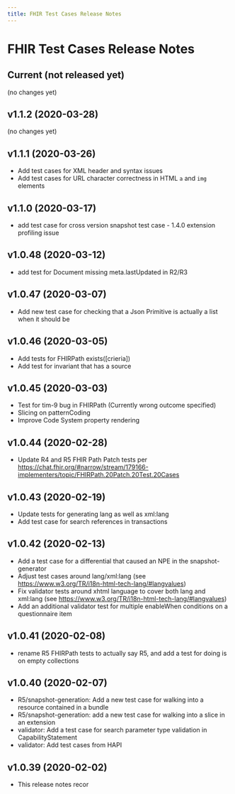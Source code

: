 ```yaml
---
title: FHIR Test Cases Release Notes
---
```


# FHIR Test Cases Release Notes

## Current (not released yet)

(no changes yet)

## v1.1.2 (2020-03-28)


(no changes yet)

## v1.1.1 (2020-03-26)


* Add test cases for XML header and syntax issues
* Add test cases for URL character correctness in HTML ```a``` and ```img``` elements

## v1.1.0 (2020-03-17)


* add test case for cross version snapshot test case - 1.4.0 extension profiling issue

## v1.0.48 (2020-03-12)


* add test for Document missing meta.lastUpdated in R2/R3

## v1.0.47 (2020-03-07)


* Add new test case for checking that a Json Primitive is actually a list when it should be

## v1.0.46 (2020-03-05)

* Add tests for FHIRPath exists([crieria])
* Add test for invariant that has a source 

## v1.0.45 (2020-03-03)

* Test for tim-9 bug in FHIRPath (Currently wrong outcome specified)
* Slicing on patternCoding
* Improve Code System property rendering

## v1.0.44 (2020-02-28)

* Update R4 and R5 FHIR Path Patch tests per https://chat.fhir.org/#narrow/stream/179166-implementers/topic/FHIRPath.20Patch.20Test.20Cases

## v1.0.43 (2020-02-19)

* Update tests for generating lang as well as xml:lang
* Add test case for search references in transactions

## v1.0.42 (2020-02-13)

* Add a test case for a differential that caused an NPE in the snapshot-generator
* Adjust test cases around lang/xml:lang (see https://www.w3.org/TR/i18n-html-tech-lang/#langvalues)
* Fix validator tests around xhtml language to cover both lang and xml:lang (see https://www.w3.org/TR/i18n-html-tech-lang/#langvalues)
* Add an additional validator test for multiple enableWhen conditions on a questionnaire item

## v1.0.41 (2020-02-08)

* rename R5 FHIRPath tests to actually say R5, and add a test for doing is on empty collections

## v1.0.40 (2020-02-07)

* R5/snapshot-generation: Add a new test case for walking into a resource contained in a bundle 
* R5/snapshot-generation: add a new test case for walking into a slice in an extension
* validator: Add a test case for search parameter type validation in CapabilityStatement
* validator: Add test cases from HAPI 

## v1.0.39  (2020-02-02)

* This release notes recor